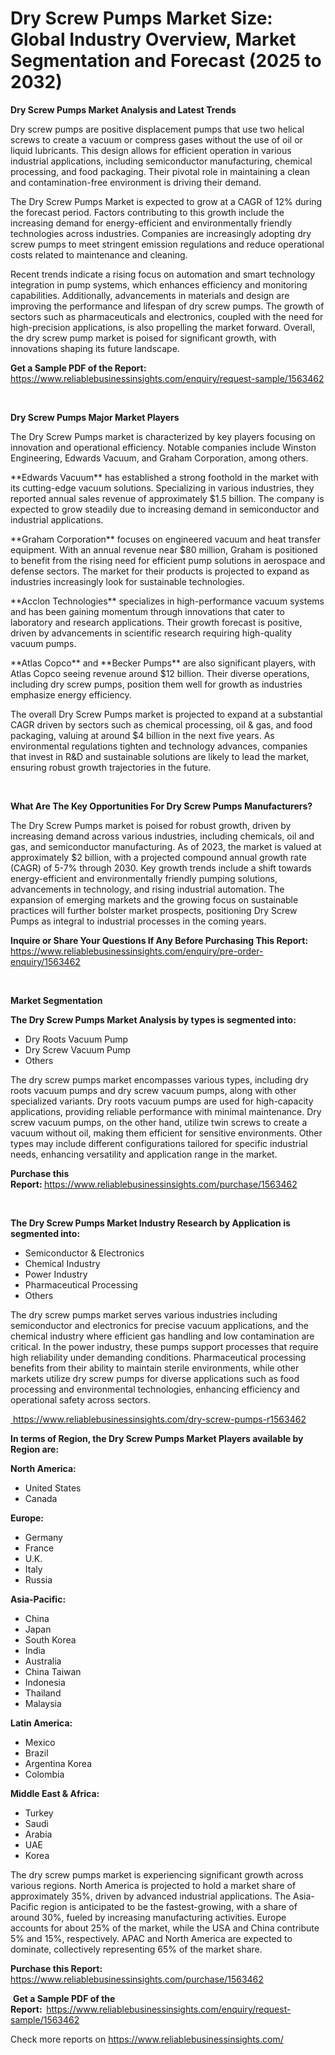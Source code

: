<p><h1>Dry Screw Pumps Market Size: Global Industry Overview, Market Segmentation and Forecast (2025 to 2032)</h1></p><p><strong>Dry Screw Pumps Market Analysis and Latest Trends</strong></p>
<p><p>Dry screw pumps are positive displacement pumps that use two helical screws to create a vacuum or compress gases without the use of oil or liquid lubricants. This design allows for efficient operation in various industrial applications, including semiconductor manufacturing, chemical processing, and food packaging. Their pivotal role in maintaining a clean and contamination-free environment is driving their demand.</p><p>The Dry Screw Pumps Market is expected to grow at a CAGR of 12% during the forecast period. Factors contributing to this growth include the increasing demand for energy-efficient and environmentally friendly technologies across industries. Companies are increasingly adopting dry screw pumps to meet stringent emission regulations and reduce operational costs related to maintenance and cleaning.</p><p>Recent trends indicate a rising focus on automation and smart technology integration in pump systems, which enhances efficiency and monitoring capabilities. Additionally, advancements in materials and design are improving the performance and lifespan of dry screw pumps. The growth of sectors such as pharmaceuticals and electronics, coupled with the need for high-precision applications, is also propelling the market forward. Overall, the dry screw pump market is poised for significant growth, with innovations shaping its future landscape.</p></p>
<p><strong>Get a Sample PDF of the Report:&nbsp;</strong> <a href="https://www.reliablebusinessinsights.com/enquiry/request-sample/1563462?utm_campaign=1789&utm_medium=2&utm_source=Github&utm_content=ia&utm_term=11042025&utm_id=dry-screw-pumps">https://www.reliablebusinessinsights.com/enquiry/request-sample/1563462</a></p>
<p>&nbsp;</p>
<p><strong>Dry Screw Pumps Major Market Players</strong></p>
<p><p>The Dry Screw Pumps market is characterized by key players focusing on innovation and operational efficiency. Notable companies include Winston Engineering, Edwards Vacuum, and Graham Corporation, among others. </p><p>**Edwards Vacuum** has established a strong foothold in the market with its cutting-edge vacuum solutions. Specializing in various industries, they reported annual sales revenue of approximately $1.5 billion. The company is expected to grow steadily due to increasing demand in semiconductor and industrial applications.</p><p>**Graham Corporation** focuses on engineered vacuum and heat transfer equipment. With an annual revenue near $80 million, Graham is positioned to benefit from the rising need for efficient pump solutions in aerospace and defense sectors. The market for their products is projected to expand as industries increasingly look for sustainable technologies.</p><p>**Acclon Technologies** specializes in high-performance vacuum systems and has been gaining momentum through innovations that cater to laboratory and research applications. Their growth forecast is positive, driven by advancements in scientific research requiring high-quality vacuum pumps.</p><p>**Atlas Copco** and **Becker Pumps** are also significant players, with Atlas Copco seeing revenue around $12 billion. Their diverse operations, including dry screw pumps, position them well for growth as industries emphasize energy efficiency.</p><p>The overall Dry Screw Pumps market is projected to expand at a substantial CAGR driven by sectors such as chemical processing, oil & gas, and food packaging, valuing at around $4 billion in the next five years. As environmental regulations tighten and technology advances, companies that invest in R&D and sustainable solutions are likely to lead the market, ensuring robust growth trajectories in the future.</p></p>
<p>&nbsp;</p>
<p><strong>What Are The Key Opportunities For Dry Screw Pumps Manufacturers?</strong></p>
<p><p>The Dry Screw Pumps market is poised for robust growth, driven by increasing demand across various industries, including chemicals, oil and gas, and semiconductor manufacturing. As of 2023, the market is valued at approximately $2 billion, with a projected compound annual growth rate (CAGR) of 5-7% through 2030. Key growth trends include a shift towards energy-efficient and environmentally friendly pumping solutions, advancements in technology, and rising industrial automation. The expansion of emerging markets and the growing focus on sustainable practices will further bolster market prospects, positioning Dry Screw Pumps as integral to industrial processes in the coming years.</p></p>
<p><strong>Inquire or Share Your Questions If Any Before Purchasing This Report:</strong> <a href="https://www.reliablebusinessinsights.com/enquiry/pre-order-enquiry/1563462?utm_campaign=1789&utm_medium=2&utm_source=Github&utm_content=ia&utm_term=11042025&utm_id=dry-screw-pumps">https://www.reliablebusinessinsights.com/enquiry/pre-order-enquiry/1563462</a></p>
<p>&nbsp;</p>
<p><strong>Market Segmentation</strong></p>
<p><strong>The Dry Screw Pumps Market Analysis by types is segmented into:</strong></p>
<p><ul><li>Dry Roots Vacuum Pump</li><li>Dry Screw Vacuum Pump</li><li>Others</li></ul></p>
<p><p>The dry screw pumps market encompasses various types, including dry roots vacuum pumps and dry screw vacuum pumps, along with other specialized variants. Dry roots vacuum pumps are used for high-capacity applications, providing reliable performance with minimal maintenance. Dry screw vacuum pumps, on the other hand, utilize twin screws to create a vacuum without oil, making them efficient for sensitive environments. Other types may include different configurations tailored for specific industrial needs, enhancing versatility and application range in the market.</p></p>
<p><strong>Purchase this Report:&nbsp;</strong><a href="https://www.reliablebusinessinsights.com/purchase/1563462?utm_campaign=1789&utm_medium=2&utm_source=Github&utm_content=ia&utm_term=11042025&utm_id=dry-screw-pumps">https://www.reliablebusinessinsights.com/purchase/1563462</a></p>
<p>&nbsp;</p>
<p><strong>The Dry Screw Pumps Market Industry Research by Application is segmented into:</strong></p>
<p><ul><li>Semiconductor & Electronics</li><li>Chemical Industry</li><li>Power Industry</li><li>Pharmaceutical Processing</li><li>Others</li></ul></p>
<p><p>The dry screw pumps market serves various industries including semiconductor and electronics for precise vacuum applications, and the chemical industry where efficient gas handling and low contamination are critical. In the power industry, these pumps support processes that require high reliability under demanding conditions. Pharmaceutical processing benefits from their ability to maintain sterile environments, while other markets utilize dry screw pumps for diverse applications such as food processing and environmental technologies, enhancing efficiency and operational safety across sectors.</p></p>
<p><a href="https://www.reliablebusinessinsights.com/dry-screw-pumps-r1563462?utm_campaign=1789&utm_medium=2&utm_source=Github&utm_content=ia&utm_term=11042025&utm_id=dry-screw-pumps">&nbsp;https://www.reliablebusinessinsights.com/dry-screw-pumps-r1563462</a></p>
<p><strong>In terms of Region, the Dry Screw Pumps Market Players available by Region are:</strong></p>
<p>
    <p> <strong> North America: </strong>
        <ul>
            <li>United States</li>
            <li>Canada</li>
        </ul>
        </p> 
    <p> <strong> Europe: </strong>
        <ul>
            <li>Germany</li>
            <li>France</li>
            <li>U.K.</li>
            <li>Italy</li>
            <li>Russia</li>
        </ul>
        </p> 
    <p> <strong> Asia-Pacific: </strong>
        <ul>
            <li>China</li>
            <li>Japan</li>
            <li>South Korea</li>
            <li>India</li>
            <li>Australia</li>
            <li>China Taiwan</li>
            <li>Indonesia</li>
            <li>Thailand</li>
            <li>Malaysia</li>
        </ul>
        </p> 
    <p> <strong> Latin America: </strong>
        <ul>
            <li>Mexico</li>
            <li>Brazil</li>
            <li>Argentina Korea</li>
            <li>Colombia</li>
        </ul>
        </p> 
    <p> <strong> Middle East & Africa: </strong>
        <ul>
            <li>Turkey</li>
            <li>Saudi</li>
            <li>Arabia</li>
            <li>UAE</li>
            <li>Korea</li>
        </ul>
    </p>
    </p>
<p><p>The dry screw pumps market is experiencing significant growth across various regions. North America is projected to hold a market share of approximately 35%, driven by advanced industrial applications. The Asia-Pacific region is anticipated to be the fastest-growing, with a share of around 30%, fueled by increasing manufacturing activities. Europe accounts for about 25% of the market, while the USA and China contribute 5% and 15%, respectively. APAC and North America are expected to dominate, collectively representing 65% of the market share.</p></p>
<p><strong>Purchase this Report: </strong><a href="https://www.reliablebusinessinsights.com/purchase/1563462?utm_campaign=1789&utm_medium=2&utm_source=Github&utm_content=ia&utm_term=11042025&utm_id=dry-screw-pumps">https://www.reliablebusinessinsights.com/purchase/1563462</a></p>
<p>&nbsp;<strong>Get a Sample PDF of the Report:&nbsp;&nbsp;</strong><a href="https://www.reliablebusinessinsights.com/enquiry/request-sample/1563462?utm_campaign=1789&utm_medium=2&utm_source=Github&utm_content=ia&utm_term=11042025&utm_id=dry-screw-pumps">https://www.reliablebusinessinsights.com/enquiry/request-sample/1563462</a></p>
<p><strong></strong></p>
<p>Check more reports on <a href="https://www.reliablebusinessinsights.com/?utm_campaign=1789&utm_medium=2&utm_source=Github&utm_content=ia&utm_term=11042025&utm_id=dry-screw-pumps">https://www.reliablebusinessinsights.com/</a></p>